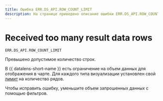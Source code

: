 ```yaml
---
title: Ошибка ERR.DS_API.ROW_COUNT_LIMIT
description: На странице приведено описание ошибки ERR.DS_API.ROW_COUNT_LIMIT.
---
```


# Received too many result data rows

`ERR.DS_API.ROW_COUNT_LIMIT`

Превышено допустимое количество строк.

В {{ datalens-short-name }} есть ограничение на объем данных для отображения в чарте. Для каждого типа визуализации установлен свой [лимит](../../concepts/limits.md) на количество рядов.

Чтобы исправить ошибку, уменьшите объем запрошенных данных с помощью фильтров.
